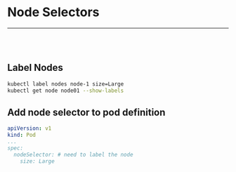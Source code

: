 # Node Selectors
<hr/><br/><br/>


## Label Nodes
```bash
kubectl label nodes node-1 size=Large	
kubectl get node node01 --show-labels
```

## Add node selector to pod definition
```yaml
apiVersion: v1
kind: Pod
...
spec:
  nodeSelector: # need to label the node
    size: Large
```	
